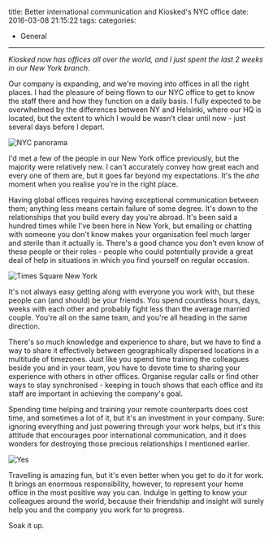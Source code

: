 title: Better international communication and Kiosked's NYC office
date: 2016-03-08 21:15:22
tags:
categories:
  - General
---
*Kiosked now has offices all over the world, and I just spent the last 2 weeks in our New York branch.*

Our company is expanding, and we're moving into offices in all the right places. I had the pleasure of being flown to our NYC office to get to know the staff there and how they function on a daily basis. I fully expected to be overwhelmed by the differences between NY and Helsinki, where our HQ is located, but the extent to which I would be wasn't clear until now - just several days before I depart.

![NYC panorama](nyc_pano.jpg)

I'd met a few of the people in our New York office previously, but the majority were relatively new. I can't accurately convey how great each and every one of them are, but it goes far beyond my expectations. It's the *aha* moment when you realise you're in the right place.

Having global offices requires having exceptional communication between them; anything less means certain failure of some degree. It's down to the relationships that you build every day you're abroad. It's been said a hundred times while I've been here in New York, but emailing or chatting with someone you don't know makes your organisation feel much larger and sterile than it actually is. There's a good chance you don't even know of these people or their roles - people who could potentially provide a great deal of help in situations in which you find yourself on regular occasion.

![Times Square New York](times_square.jpg)

It's not always easy getting along with everyone you work with, but these people can (and should) be your friends. You spend countless hours, days, weeks with each other and probably fight less than the average married couple. You're all on the same team, and you're all heading in the same direction.

There's so much knowledge and experience to share, but we have to find a way to share it effectively between geographically dispersed locations in a multitude of timezones. Just like you spend time training the colleagues beside you and in your team, you have to devote time to sharing your experience with others in other offices. Organise regular calls or find other ways to stay synchronised - keeping in touch shows that each office and its staff are important in achieving the company's goal.

Spending time helping and training your remote counterparts does cost time, and sometimes a lot of it, but it's an investment in your company. Sure: ignoring everything and just powering through your work helps, but it's this attitude that encourages poor international communication, and it does wonders for destroying those precious relationships I mentioned earlier.

![Yes](yes.jpg)

Travelling is amazing fun, but it's even better when you get to do it for work. It brings an enormous responsibility, however, to represent your home office in the most positive way you can. Indulge in getting to know your colleagues around the world, because their friendship and insight will surely help you and the company you work for to progress.

Soak it up.
